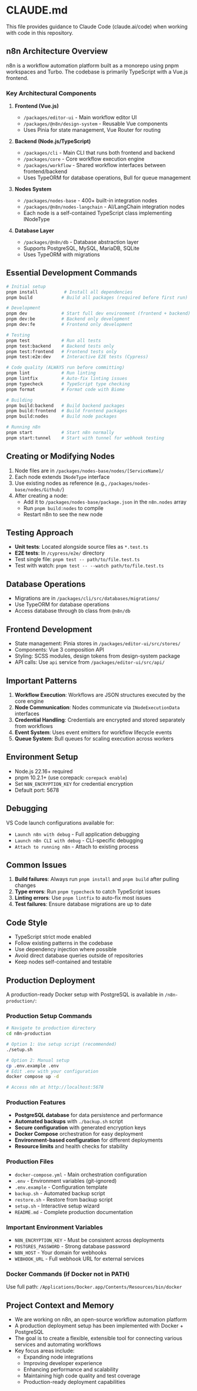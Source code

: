 # CLAUDE.md

This file provides guidance to Claude Code (claude.ai/code) when working with code in this repository.

## n8n Architecture Overview

n8n is a workflow automation platform built as a monorepo using pnpm workspaces and Turbo. The codebase is primarily TypeScript with a Vue.js frontend.

### Key Architectural Components

1. **Frontend (Vue.js)**
   - `/packages/editor-ui` - Main workflow editor UI
   - `/packages/@n8n/design-system` - Reusable Vue components
   - Uses Pinia for state management, Vue Router for routing

2. **Backend (Node.js/TypeScript)**
   - `/packages/cli` - Main CLI that runs both frontend and backend
   - `/packages/core` - Core workflow execution engine
   - `/packages/workflow` - Shared workflow interfaces between frontend/backend
   - Uses TypeORM for database operations, Bull for queue management

3. **Nodes System**
   - `/packages/nodes-base` - 400+ built-in integration nodes
   - `/packages/@n8n/nodes-langchain` - AI/LangChain integration nodes
   - Each node is a self-contained TypeScript class implementing INodeType

4. **Database Layer**
   - `/packages/@n8n/db` - Database abstraction layer
   - Supports PostgreSQL, MySQL, MariaDB, SQLite
   - Uses TypeORM with migrations

## Essential Development Commands

```bash
# Initial setup
pnpm install          # Install all dependencies
pnpm build           # Build all packages (required before first run)

# Development
pnpm dev             # Start full dev environment (frontend + backend)
pnpm dev:be          # Backend only development
pnpm dev:fe          # Frontend only development

# Testing
pnpm test            # Run all tests
pnpm test:backend    # Backend tests only
pnpm test:frontend   # Frontend tests only
pnpm test:e2e:dev    # Interactive E2E tests (Cypress)

# Code quality (ALWAYS run before committing)
pnpm lint            # Run linting
pnpm lintfix         # Auto-fix linting issues
pnpm typecheck       # TypeScript type checking
pnpm format          # Format code with Biome

# Building
pnpm build:backend   # Build backend packages
pnpm build:frontend  # Build frontend packages
pnpm build:nodes     # Build node packages

# Running n8n
pnpm start           # Start n8n normally
pnpm start:tunnel    # Start with tunnel for webhook testing
```

## Creating or Modifying Nodes

1. Node files are in `/packages/nodes-base/nodes/[ServiceName]/`
2. Each node extends `INodeType` interface
3. Use existing nodes as reference (e.g., `/packages/nodes-base/nodes/Github/`)
4. After creating a node:
   - Add it to `/packages/nodes-base/package.json` in the `n8n.nodes` array
   - Run `pnpm build:nodes` to compile
   - Restart n8n to see the new node

## Testing Approach

- **Unit tests**: Located alongside source files as `*.test.ts`
- **E2E tests**: In `/cypress/e2e/` directory
- Test single file: `pnpm test -- path/to/file.test.ts`
- Test with watch: `pnpm test -- --watch path/to/file.test.ts`

## Database Operations

- Migrations are in `/packages/cli/src/databases/migrations/`
- Use TypeORM for database operations
- Access database through `Db` class from `@n8n/db`

## Frontend Development

- State management: Pinia stores in `/packages/editor-ui/src/stores/`
- Components: Vue 3 composition API
- Styling: SCSS modules, design tokens from design-system package
- API calls: Use `api` service from `/packages/editor-ui/src/api/`

## Important Patterns

1. **Workflow Execution**: Workflows are JSON structures executed by the core engine
2. **Node Communication**: Nodes communicate via `INodeExecutionData` interfaces
3. **Credential Handling**: Credentials are encrypted and stored separately from workflows
4. **Event System**: Uses event emitters for workflow lifecycle events
5. **Queue System**: Bull queues for scaling execution across workers

## Environment Setup

- Node.js 22.16+ required
- pnpm 10.2.1+ (use corepack: `corepack enable`)
- Set `N8N_ENCRYPTION_KEY` for credential encryption
- Default port: 5678

## Debugging

VS Code launch configurations available for:
- `Launch n8n with debug` - Full application debugging
- `Launch n8n CLI with debug` - CLI-specific debugging
- `Attach to running n8n` - Attach to existing process

## Common Issues

1. **Build failures**: Always run `pnpm install` and `pnpm build` after pulling changes
2. **Type errors**: Run `pnpm typecheck` to catch TypeScript issues
3. **Linting errors**: Use `pnpm lintfix` to auto-fix most issues
4. **Test failures**: Ensure database migrations are up to date

## Code Style

- TypeScript strict mode enabled
- Follow existing patterns in the codebase
- Use dependency injection where possible
- Avoid direct database queries outside of repositories
- Keep nodes self-contained and testable

## Production Deployment

A production-ready Docker setup with PostgreSQL is available in `/n8n-production/`:

### Production Setup Commands
```bash
# Navigate to production directory
cd n8n-production

# Option 1: Use setup script (recommended)
./setup.sh

# Option 2: Manual setup
cp .env.example .env
# Edit .env with your configuration
docker compose up -d

# Access n8n at http://localhost:5678
```

### Production Features
- **PostgreSQL database** for data persistence and performance
- **Automated backups** with `./backup.sh` script
- **Secure configuration** with generated encryption keys
- **Docker Compose** orchestration for easy deployment
- **Environment-based configuration** for different deployments
- **Resource limits** and health checks for stability

### Production Files
- `docker-compose.yml` - Main orchestration configuration
- `.env` - Environment variables (git-ignored)
- `.env.example` - Configuration template
- `backup.sh` - Automated backup script
- `restore.sh` - Restore from backup script
- `setup.sh` - Interactive setup wizard
- `README.md` - Complete production documentation

### Important Environment Variables
- `N8N_ENCRYPTION_KEY` - Must be consistent across deployments
- `POSTGRES_PASSWORD` - Strong database password
- `N8N_HOST` - Your domain for webhooks
- `WEBHOOK_URL` - Full webhook URL for external services

### Docker Commands (if Docker not in PATH)
Use full path: `/Applications/Docker.app/Contents/Resources/bin/docker`

## Project Context and Memory

- We are working on n8n, an open-source workflow automation platform
- A production deployment setup has been implemented with Docker + PostgreSQL
- The goal is to create a flexible, extensible tool for connecting various services and automating workflows
- Key focus areas include:
  - Expanding node integrations
  - Improving developer experience
  - Enhancing performance and scalability
  - Maintaining high code quality and test coverage
  - Production-ready deployment capabilities
